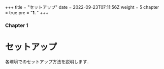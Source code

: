 +++
title = "セットアップ"
date = 2022-09-23T07:11:56Z
weight = 5
chapter = true
pre = "<b>1. </b>"
+++

### Chapter 1

# セットアップ

各環境でのセットアップ方法を説明します．
